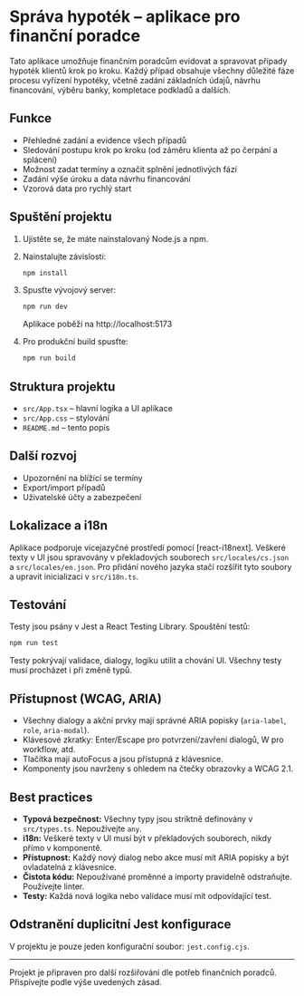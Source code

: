 # Správa hypoték – aplikace pro finanční poradce

Tato aplikace umožňuje finančním poradcům evidovat a spravovat případy hypoték klientů krok po kroku. Každý případ obsahuje všechny důležité fáze procesu vyřízení hypotéky, včetně zadání základních údajů, návrhu financování, výběru banky, kompletace podkladů a dalších.

## Funkce
- Přehledné zadání a evidence všech případů
- Sledování postupu krok po kroku (od záměru klienta až po čerpání a splácení)
- Možnost zadat termíny a označit splnění jednotlivých fází
- Zadání výše úroku a data návrhu financování
- Vzorová data pro rychlý start

## Spuštění projektu

1. Ujistěte se, že máte nainstalovaný Node.js a npm.
2. Nainstalujte závislosti:
   ```sh
   npm install
   ```
3. Spusťte vývojový server:
   ```sh
   npm run dev
   ```
   Aplikace poběží na http://localhost:5173

4. Pro produkční build spusťte:
   ```sh
   npm run build
   ```

## Struktura projektu
- `src/App.tsx` – hlavní logika a UI aplikace
- `src/App.css` – stylování
- `README.md` – tento popis

## Další rozvoj
- Upozornění na blížící se termíny
- Export/import případů
- Uživatelské účty a zabezpečení

## Lokalizace a i18n
Aplikace podporuje vícejazyčné prostředí pomocí [react-i18next]. Veškeré texty v UI jsou spravovány v překladových souborech `src/locales/cs.json` a `src/locales/en.json`. Pro přidání nového jazyka stačí rozšířit tyto soubory a upravit inicializaci v `src/i18n.ts`.

## Testování
Testy jsou psány v Jest a React Testing Library. Spouštění testů:
```sh
npm run test
```
Testy pokrývají validace, dialogy, logiku utilit a chování UI. Všechny testy musí procházet i při změně typů.

## Přístupnost (WCAG, ARIA)
- Všechny dialogy a akční prvky mají správné ARIA popisky (`aria-label`, `role`, `aria-modal`).
- Klávesové zkratky: Enter/Escape pro potvrzení/zavření dialogů, W pro workflow, atd.
- Tlačítka mají autoFocus a jsou přístupná z klávesnice.
- Komponenty jsou navrženy s ohledem na čtečky obrazovky a WCAG 2.1.

## Best practices
- **Typová bezpečnost:** Všechny typy jsou striktně definovány v `src/types.ts`. Nepoužívejte `any`.
- **i18n:** Veškeré texty v UI musí být v překladových souborech, nikdy přímo v komponentě.
- **Přístupnost:** Každý nový dialog nebo akce musí mít ARIA popisky a být ovladatelná z klávesnice.
- **Čistota kódu:** Nepoužívané proměnné a importy pravidelně odstraňujte. Používejte linter.
- **Testy:** Každá nová logika nebo validace musí mít odpovídající test.

## Odstranění duplicitní Jest konfigurace
V projektu je pouze jeden konfigurační soubor: `jest.config.cjs`.

---

Projekt je připraven pro další rozšiřování dle potřeb finančních poradců. Přispívejte podle výše uvedených zásad.
